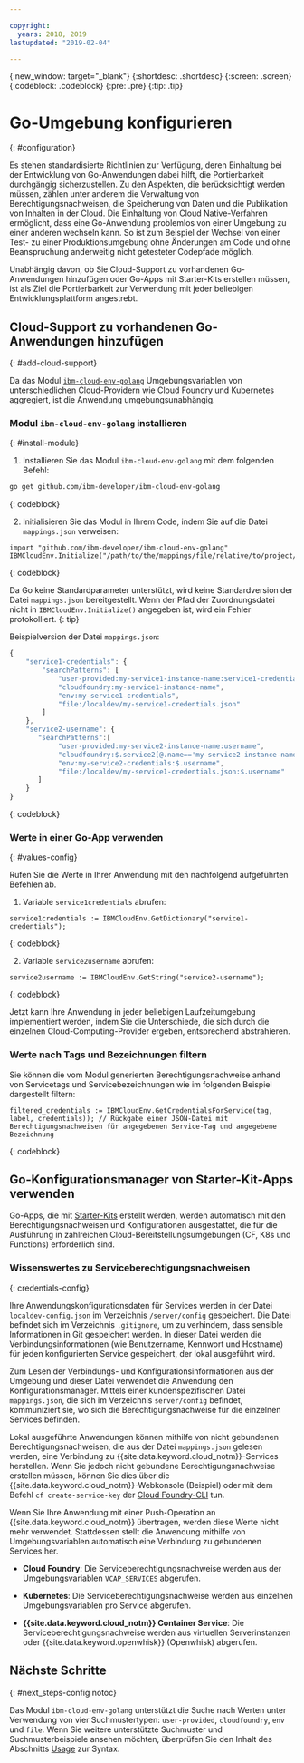 ```yaml
---

copyright:
  years: 2018, 2019
lastupdated: "2019-02-04"

---
```


{:new_window: target="_blank"}
{:shortdesc: .shortdesc}
{:screen: .screen}
{:codeblock: .codeblock}
{:pre: .pre}
{:tip: .tip}

# Go-Umgebung konfigurieren
{: #configuration}

Es stehen standardisierte Richtlinien zur Verfügung, deren Einhaltung bei der Entwicklung von Go-Anwendungen dabei hilft, die Portierbarkeit durchgängig sicherzustellen. Zu den Aspekten, die berücksichtigt werden müssen, zählen unter anderem die Verwaltung von Berechtigungsnachweisen, die Speicherung von Daten und die Publikation von Inhalten in der Cloud. Die Einhaltung von Cloud Native-Verfahren ermöglicht, dass eine Go-Anwendung problemlos von einer Umgebung zu einer anderen wechseln kann. So ist zum Beispiel der Wechsel von einer Test- zu einer Produktionsumgebung ohne Änderungen am Code und ohne Beanspruchung anderweitig nicht getesteter Codepfade möglich.

Unabhängig davon, ob Sie Cloud-Support zu vorhandenen Go-Anwendungen hinzufügen oder Go-Apps mit Starter-Kits erstellen müssen, ist als Ziel die Portierbarkeit zur Verwendung mit jeder beliebigen Entwicklungsplattform angestrebt.

## Cloud-Support zu vorhandenen Go-Anwendungen hinzufügen
{: #add-cloud-support}

Da das Modul [`ibm-cloud-env-golang`](https://github.com/ibm-developer/ibm-cloud-env-golang) Umgebungsvariablen von unterschiedlichen Cloud-Providern wie Cloud Foundry und Kubernetes aggregiert, ist die Anwendung umgebungsunabhängig.

### Modul `ibm-cloud-env-golang` installieren
{: #install-module}

1. Installieren Sie das Modul `ibm-cloud-env-golang` mit dem folgenden Befehl:
  ```bash
  go get github.com/ibm-developer/ibm-cloud-env-golang
  ```
  {: codeblock}

2. Initialisieren Sie das Modul in Ihrem Code, indem Sie auf die Datei `mappings.json` verweisen:
  ```golang
  import "github.com/ibm-developer/ibm-cloud-env-golang"
  IBMCloudEnv.Initialize("/path/to/the/mappings/file/relative/to/project/root")
  ```
  {: codeblock}

  Da Go keine Standardparameter unterstützt, wird keine Standardversion der Datei `mappings.json` bereitgestellt. Wenn der Pfad der Zuordnungsdatei nicht in `IBMCloudEnv.Initialize()` angegeben ist, wird ein Fehler protokolliert. 
  {: tip}

  Beispielversion der Datei `mappings.json`:
  ```javascript
  {
      "service1-credentials": {
          "searchPatterns": [
              "user-provided:my-service1-instance-name:service1-credentials",
              "cloudfoundry:my-service1-instance-name", 
              "env:my-service1-credentials", 
              "file:/localdev/my-service1-credentials.json" 
          ]
      },
      "service2-username": {
         "searchPatterns":[
              "user-provided:my-service2-instance-name:username",
              "cloudfoundry:$.service2[@.name=='my-service2-instance-name'].credentials.username",
              "env:my-service2-credentials:$.username",
              "file:/localdev/my-service1-credentials.json:$.username"
         ]
      }
  }
  ```
  {: codeblock}

### Werte in einer Go-App verwenden
{: #values-config}

Rufen Sie die Werte in Ihrer Anwendung mit den nachfolgend aufgeführten Befehlen ab.

1. Variable `service1credentials` abrufen:
  ```golang
  service1credentials := IBMCloudEnv.GetDictionary("service1-credentials"); 
  ```
  {: codeblock}

2. Variable `service2username` abrufen:
  ```golang
  service2username := IBMCloudEnv.GetString("service2-username");
  ```
  {: codeblock}

Jetzt kann Ihre Anwendung in jeder beliebigen Laufzeitumgebung implementiert werden, indem Sie die Unterschiede, die sich durch die einzelnen Cloud-Computing-Provider ergeben, entsprechend abstrahieren.

### Werte nach Tags und Bezeichnungen filtern
Sie können die vom Modul generierten Berechtigungsnachweise anhand von Servicetags und Servicebezeichnungen wie im folgenden Beispiel dargestellt filtern:
```golang
filtered_credentials := IBMCloudEnv.GetCredentialsForService(tag, label, credentials)); // Rückgabe einer JSON-Datei mit Berechtigungsnachweisen für angegebenen Service-Tag und angegebene Bezeichnung
```
{: codeblock}

## Go-Konfigurationsmanager von Starter-Kit-Apps verwenden
Go-Apps, die mit [Starter-Kits](https://cloud.ibm.com/developer/appservice/starter-kits/) erstellt werden, werden automatisch mit den Berechtigungsnachweisen und Konfigurationen ausgestattet, die für die Ausführung in zahlreichen Cloud-Bereitstellungsumgebungen (CF, K8s und Functions) erforderlich sind.

### Wissenswertes zu Serviceberechtigungsnachweisen
{: credentials-config}

Ihre Anwendungskonfigurationsdaten für Services werden in der Datei `localdev-config.json` im Verzeichnis `/server/config` gespeichert. Die Datei befindet sich im Verzeichnis `.gitignore`, um zu verhindern, dass sensible Informationen in Git gespeichert werden. In dieser Datei werden die Verbindungsinformationen (wie Benutzername, Kennwort und Hostname) für jeden konfigurierten Service gespeichert, der lokal ausgeführt wird.

Zum Lesen der Verbindungs- und Konfigurationsinformationen aus der Umgebung und dieser Datei verwendet die Anwendung den Konfigurationsmanager. Mittels einer kundenspezifischen Datei `mappings.json`, die sich im Verzeichnis `server/config` befindet, kommuniziert sie, wo sich die Berechtigungsnachweise für die einzelnen Services befinden.

Lokal ausgeführte Anwendungen können mithilfe von nicht gebundenen Berechtigungsnachweisen, die aus der Datei `mappings.json` gelesen werden, eine Verbindung zu {{site.data.keyword.cloud_notm}}-Services herstellen. Wenn Sie jedoch nicht gebundene Berechtigungsnachweise erstellen müssen, können Sie dies über die {{site.data.keyword.cloud_notm}}-Webkonsole (Beispiel) oder mit dem Befehl `cf create-service-key` der [Cloud Foundry-CLI](https://docs.cloudfoundry.org/cf-cli/) tun.

Wenn Sie Ihre Anwendung mit einer Push-Operation an {{site.data.keyword.cloud_notm}} übertragen, werden diese Werte nicht mehr verwendet. Stattdessen stellt die Anwendung mithilfe von Umgebungsvariablen automatisch eine Verbindung zu gebundenen Services her. 

* **Cloud Foundry**: Die Serviceberechtigungsnachweise werden aus der Umgebungsvariablen `VCAP_SERVICES` abgerufen.

* **Kubernetes**: Die Serviceberechtigungsnachweise werden aus einzelnen Umgebungsvariablen pro Service abgerufen.

* **{{site.data.keyword.cloud_notm}} Container Service**: Die Serviceberechtigungsnachweise werden aus virtuellen Serverinstanzen oder {{site.data.keyword.openwhisk}} (Openwhisk) abgerufen. 

## Nächste Schritte
{: #next_steps-config notoc}

Das Modul `ibm-cloud-env-golang` unterstützt die Suche nach Werten unter Verwendung von vier Suchmustertypen: `user-provided`, `cloudfoundry`, `env` und `file`. Wenn Sie weitere unterstützte Suchmuster und Suchmusterbeispiele ansehen möchten, überprüfen Sie den Inhalt des Abschnitts [Usage](https://github.com/ibm-developer/ibm-cloud-env-golang#usage) zur Syntax.
